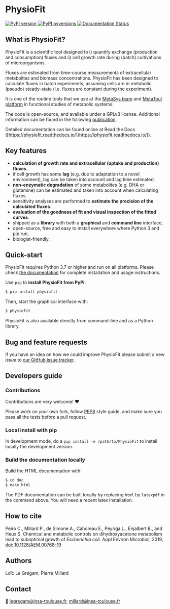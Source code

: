 # PhysioFit

[![PyPI version](https://badge.fury.io/py/physiofit.svg)](https://badge.fury.io/py/physiofit)
[![PyPI pyversions](https://img.shields.io/pypi/pyversions/physiofit.svg)](https://pypi.python.org/pypi/physiofit/)
[![Documentation Status](https://readthedocs.org/projects/physiofit/badge/?version=latest)](http://physiofit.readthedocs.io/?badge=latest)


## What is PhysioFit?
PhysioFit is a scientific tool designed to i) quantify exchange (production and consumption) fluxes and  ii) cell growth rate during (batch) cultivations of microorganisms.

Fluxes are estimated from time-course measurements of extracellular metabolites and biomass concentrations. PhysioFit has been designed to calculate fluxes in batch experiments, assuming cells are in metabolic (pseudo) steady-state (i.e. fluxes are constant during the experiment).

It is one of the routine tools that we use at the [MetaSys team](http://www.lisbp.fr/en/research/molecular-physiology-and-metabolism/metasys.html) and [MetaToul platform](http://www.metatoul.fr) in functional studies of metabolic systems.

The code is open-source, and available under a GPLv3 license. Additional information can be found in the following [publication](https://doi.org/10.1128/aem.00768-19).

Detailed documentation can be found online at Read the Docs ([https://physiofit.readthedocs.io/](https://physiofit.readthedocs.io/)).

## Key features
* **calculation of growth rate and extracellular (uptake and production) fluxes**.
* if cell growth has some **lag** (e.g. due to adaptation to a novel environment), lag can be taken into account and lag time estimated.
* **non-enzymatic degradation** of some metabolites (e.g. DHA or glutamine) can be estimated and taken into account when calculating fluxes.
* sensitivity analyses are performed to **estimate the precision of the calculated fluxes**.
* **evaluation of the goodness of fit and visual inspection of the fitted curves**.
* shipped as a **library** with both a **graphical** and **command line** interface,
* open-source, free and easy to install everywhere where Python 3 and pip run,
* biologist-friendly.

## Quick-start
PhysioFit requires Python 3.7 or higher and run on all platforms.
Please check [the documentation](https://physiofit.readthedocs.io/en/latest/quickstart.html) for complete
installation and usage instructions.

Use `pip` to **install PhysioFit from PyPi**:

```bash
$ pip install physiofit
```

Then, start the graphical interface with:

```bash
$ physiofit
```

PhysioFit is also available directly from command-line and as a Python library.

## Bug and feature requests
If you have an idea on how we could improve PhysioFit please submit a new *issue*
to [our GitHub issue tracker](https://github.com/MetaSys-LISBP/PhysioFit/issues).


## Developers guide
### Contributions
Contributions are very welcome! :heart:

Please work on your own fork,
follow [PEP8](https://www.python.org/dev/peps/pep-0008/) style guide,
and make sure you pass all the tests before a pull request.

### Local install with pip
In development mode, do a `pip install -e /path/to/PhysioFit` to install
locally the development version.

### Build the documentation locally
Build the HTML documentation with:

```bash
$ cd doc
$ make html
```

The PDF documentation can be built locally by replacing `html` by `latexpdf`
in the command above. You will need a recent latex installation.

## How to cite
Peiro C., Millard P., de Simone A., Cahoreau E., Peyriga L., Enjalbert B., and Heux S. Chemical and metabolic controls on dihydroxyacetone metabolism lead to suboptimal growth of *Escherichia coli*. Appl Environ Microbiol, 2019, [doi: 10.1128/AEM.00768-19](https://doi.org/10.1128/AEM.00768-19)

## Authors
Loïc Le Grégam, Pierre Millard

## Contact
:email: legregam@insa-toulouse.fr, millard@insa-toulouse.fr

